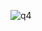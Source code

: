 ![q4](https://github.com/Sivaraman-skcet/React-727722eucy048-cc-q4/assets/151620897/7efe5a69-0847-4113-96d4-8786e0dcaa68)
